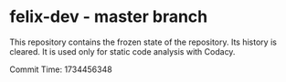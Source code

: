 # felix-dev - master branch

This repository contains the frozen state of the repository.
Its history is cleared. It is used only for static code
analysis with Codacy.

Commit Time: 1734456348